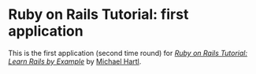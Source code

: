 # Ruby on Rails Tutorial: first application

This is the first application (second time round) for
[*Ruby on Rails Tutorial: Learn Rails by Example*](http://railstutorial.org/)
by [Michael Hartl](http://michaelhartl.com/).
